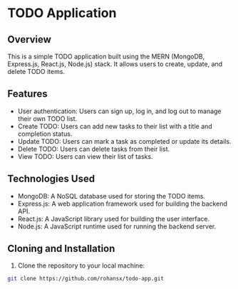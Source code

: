
<body>
  <h1>TODO Application</h1>

  <h2>Overview</h2>
  <p>This is a simple TODO application built using the MERN (MongoDB, Express.js, React.js, Node.js) stack. It allows users to create, update, and delete TODO items.</p>

  <h2>Features</h2>
  <ul>
    <li>User authentication: Users can sign up, log in, and log out to manage their own TODO list.</li>
    <li>Create TODO: Users can add new tasks to their list with a title and completion status.</li>
    <li>Update TODO: Users can mark a task as completed or update its details.</li>
    <li>Delete TODO: Users can delete tasks from their list.</li>
    <li>View TODO: Users can view their list of tasks.</li>
  </ul>

  <h2>Technologies Used</h2>
  <ul>
    <li>MongoDB: A NoSQL database used for storing the TODO items.</li>
    <li>Express.js: A web application framework used for building the backend API.</li>
    <li>React.js: A JavaScript library used for building the user interface.</li>
    <li>Node.js: A JavaScript runtime used for running the backend server.</li>
  </ul>

  <h2>Cloning and Installation</h2>
  <ol>
    <li>Clone the repository to your local machine:</li>
  </ol>

  ```bash
  git clone https://github.com/rohansx/todo-app.git


